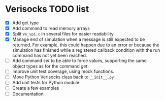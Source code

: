 # Verisocks TODO list

* [x] Add get type
* [x] Add command to read memory arrays
* [x] Split `vs_vpi.c` in several files for easier readability.
* [x] Manage end of simulation when a message is still expected to be returned.
  For example, this could happen due to an error or because the simulation has
  finished while a registered callback condition with the run command has not
  yet been reached.
* [ ] Add command *set* to be able to force values, supporting the same object
  types as for the command *get*.
* [ ] Improve unit test coverage, using mock functions.
* [ ] Move Python Verisocks class back to `__init__.py`
* [ ] Add unit tests for Python module
* [ ] Create a few examples
* [ ] Documentation